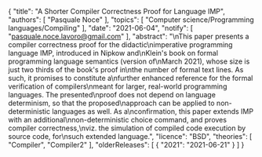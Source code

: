 {
    "title": "A Shorter Compiler Correctness Proof for Language IMP",
    "authors": [
        "Pasquale Noce"
    ],
    "topics": [
        "Computer science/Programming languages/Compiling"
    ],
    "date": "2021-06-04",
    "notify": [
        "pasquale.noce.lavoro@gmail.com"
    ],
    "abstract": "\nThis paper presents a compiler correctness proof for the didactic\nimperative programming language IMP, introduced in Nipkow and\nKlein's book on formal programming language semantics (version of\nMarch 2021), whose size is just two thirds of the book's proof in\nthe number of formal text lines. As such, it promises to constitute a\nfurther enhanced reference for the formal verification of compilers\nmeant for larger, real-world programming languages.  The presented\nproof does not depend on language determinism, so that the proposed\napproach can be applied to non-deterministic languages as well. As a\nconfirmation, this paper extends IMP with an additional\nnon-deterministic choice command, and proves compiler correctness,\nviz. the simulation of compiled code execution by source code, for\nsuch extended language.",
    "licence": "BSD",
    "theories": [
        "Compiler",
        "Compiler2"
    ],
    "olderReleases": [
        {
            "2021": "2021-06-21"
        }
    ]
}